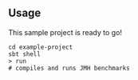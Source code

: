 Usage
-----
This sample project is ready to go!

```
cd example-project
sbt shell
> run
# compiles and runs JMH benchmarks
```
